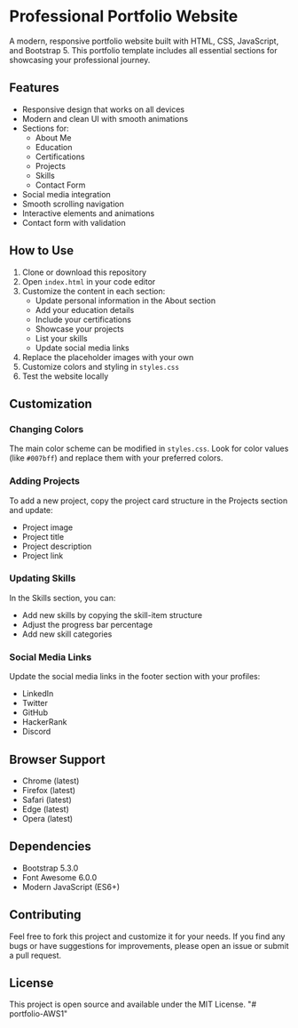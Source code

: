 # Professional Portfolio Website

A modern, responsive portfolio website built with HTML, CSS, JavaScript, and Bootstrap 5. This portfolio template includes all essential sections for showcasing your professional journey.

## Features

- Responsive design that works on all devices
- Modern and clean UI with smooth animations
- Sections for:
  - About Me
  - Education
  - Certifications
  - Projects
  - Skills
  - Contact Form
- Social media integration
- Smooth scrolling navigation
- Interactive elements and animations
- Contact form with validation

## How to Use

1. Clone or download this repository
2. Open `index.html` in your code editor
3. Customize the content in each section:
   - Update personal information in the About section
   - Add your education details
   - Include your certifications
   - Showcase your projects
   - List your skills
   - Update social media links
4. Replace the placeholder images with your own
5. Customize colors and styling in `styles.css`
6. Test the website locally

## Customization

### Changing Colors
The main color scheme can be modified in `styles.css`. Look for color values (like `#007bff`) and replace them with your preferred colors.

### Adding Projects
To add a new project, copy the project card structure in the Projects section and update:
- Project image
- Project title
- Project description
- Project link

### Updating Skills
In the Skills section, you can:
- Add new skills by copying the skill-item structure
- Adjust the progress bar percentage
- Add new skill categories

### Social Media Links
Update the social media links in the footer section with your profiles:
- LinkedIn
- Twitter
- GitHub
- HackerRank
- Discord

## Browser Support

- Chrome (latest)
- Firefox (latest)
- Safari (latest)
- Edge (latest)
- Opera (latest)

## Dependencies

- Bootstrap 5.3.0
- Font Awesome 6.0.0
- Modern JavaScript (ES6+)

## Contributing

Feel free to fork this project and customize it for your needs. If you find any bugs or have suggestions for improvements, please open an issue or submit a pull request.

## License

This project is open source and available under the MIT License. "# portfolio-AWS1" 
